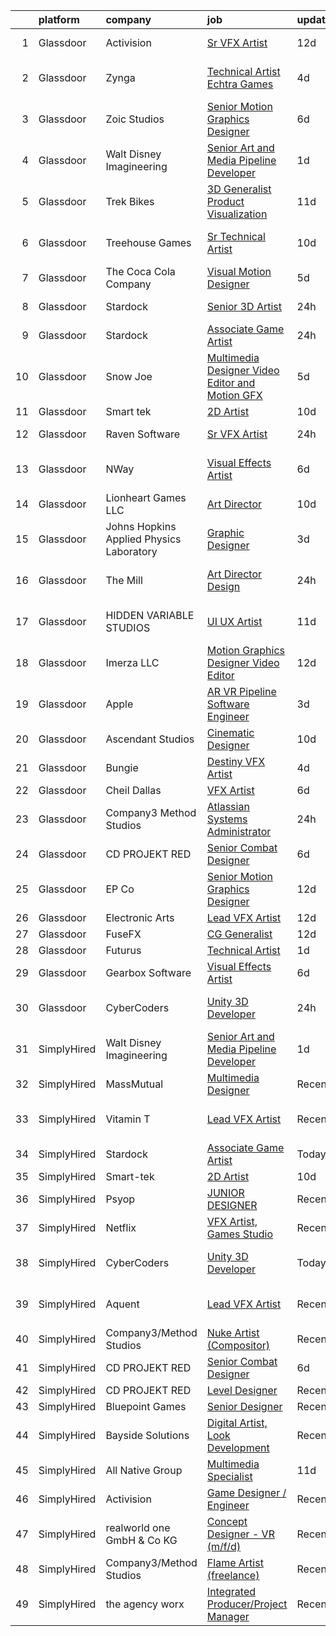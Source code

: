

|    | platform    | company                                  | job                                                                                                                                                                                                                                                                                                                                                                                                                                                                                                                                                                                                                                                                                                                                                                                                                                                                                                                                                                                                                                                                                                                                                                                                                                                                                                                                                                       | update_time   | location               |
|---:|:------------|:-----------------------------------------|:--------------------------------------------------------------------------------------------------------------------------------------------------------------------------------------------------------------------------------------------------------------------------------------------------------------------------------------------------------------------------------------------------------------------------------------------------------------------------------------------------------------------------------------------------------------------------------------------------------------------------------------------------------------------------------------------------------------------------------------------------------------------------------------------------------------------------------------------------------------------------------------------------------------------------------------------------------------------------------------------------------------------------------------------------------------------------------------------------------------------------------------------------------------------------------------------------------------------------------------------------------------------------------------------------------------------------------------------------------------------------|:--------------|:-----------------------|
|  1 | Glassdoor   | Activision                               | [Sr  VFX Artist](https://www.glassdoor.com/partner/jobListing.htm?pos=125&ao=1136043&s=58&guid=000001813cf5f54ab4a5e7c6ef51c625&src=GD_JOB_AD&t=SR&vt=w&cs=1_1501c2bb&cb=1654585161402&jobListingId=1007893172419&jrtk=3-0-1g4ufbtc6r0nc801-1g4ufbtcli6hk800-4b9e7f22fd4d421e-)                                                                                                                                                                                                                                                                                                                                                                                                                                                                                                                                                                                                                                                                                                                                                                                                                                                                                                                                                                                                                                                                                           | 12d           | Middleton, WI          |
|  2 | Glassdoor   | Zynga                                    | [Technical Artist   Echtra Games](https://www.glassdoor.com/partner/jobListing.htm?pos=121&ao=1136043&s=58&guid=000001813cf5f54ab4a5e7c6ef51c625&src=GD_JOB_AD&t=SR&vt=w&cs=1_3a19075c&cb=1654585161400&jobListingId=1007913992622&jrtk=3-0-1g4ufbtc6r0nc801-1g4ufbtcli6hk800-b359a468225a3754-)                                                                                                                                                                                                                                                                                                                                                                                                                                                                                                                                                                                                                                                                                                                                                                                                                                                                                                                                                                                                                                                                          | 4d            | San Francisco, CA      |
|  3 | Glassdoor   | Zoic Studios                             | [Senior Motion Graphics Designer](https://www.glassdoor.com/partner/jobListing.htm?pos=123&ao=1136043&s=58&guid=000001813cf5f54ab4a5e7c6ef51c625&src=GD_JOB_AD&t=SR&vt=w&ea=1&cs=1_bee984bf&cb=1654585161401&jobListingId=1007907693991&jrtk=3-0-1g4ufbtc6r0nc801-1g4ufbtcli6hk800-b39aac3e85ed8310-)                                                                                                                                                                                                                                                                                                                                                                                                                                                                                                                                                                                                                                                                                                                                                                                                                                                                                                                                                                                                                                                                     | 6d            | Remote                 |
|  4 | Glassdoor   | Walt Disney Imagineering                 | [Senior Art and Media Pipeline Developer](https://www.glassdoor.com/partner/jobListing.htm?pos=102&ao=1110586&s=58&guid=000001813cf5f54ab4a5e7c6ef51c625&src=GD_JOB_AD&t=SR&vt=w&cs=1_6839ee3c&cb=1654585161375&jobListingId=1007919204599&cpc=F4EED0218A761C36&jrtk=3-0-1g4ufbtc6r0nc801-1g4ufbtcli6hk800-43a68c4d57935375--6NYlbfkN0DAFTyt7pbDCC2JPO79CSdi1dIb81yjczP5qsKcZIxgiRd1qisRd4re16D_VG3-wzWgmoe7oQDeeDjkbo1HEirxRu_0Xei8cX_FkMaHLeRF-oXpxkqEt5wQwt-f6ghvF0CJaNZXHoEWY86T3tsqYCeSwBc3iY4kD2JR-CJjg_ldtCfV-hrVrafnaRaaozA81E5vc6nx0ZV6eNXTzc_BzAUITRcPCPKm9eqCMnpI96Ec2lXzctnm5UxJu_SLlhr8vsY9goFxFD8UnjeDnZFeZ8kXK_YC8_WNRBGIhw3BfMoErVy7JKvsRsiAgVFI6keUoUet9ViDvPeoFNfS9JaqAlg1t5OPzhGvQ2rQrpnmFDuW5GJbQcu6nIsgurURGW7tkYzV703iz-zQdzJyn26_cCHVsEZvd0ej7gOc83Dh5HiqkOG3QIGtFJ0f2pQRKOP2ZPk%3D)                                                                                                                                                                                                                                                                                                                                                                                                                                                                                                                                                               | 1d            | Lloyd, FL              |
|  5 | Glassdoor   | Trek Bikes                               | [3D Generalist  Product Visualization](https://www.glassdoor.com/partner/jobListing.htm?pos=130&ao=1136043&s=58&guid=000001813cf5f54ab4a5e7c6ef51c625&src=GD_JOB_AD&t=SR&vt=w&cs=1_5ac62b2d&cb=1654585161402&jobListingId=1007896531100&jrtk=3-0-1g4ufbtc6r0nc801-1g4ufbtcli6hk800-de7b3e06efde378f-)                                                                                                                                                                                                                                                                                                                                                                                                                                                                                                                                                                                                                                                                                                                                                                                                                                                                                                                                                                                                                                                                     | 11d           | Waterloo, WI           |
|  6 | Glassdoor   | Treehouse Games                          | [Sr  Technical Artist](https://www.glassdoor.com/partner/jobListing.htm?pos=126&ao=1136043&s=58&guid=000001813cf5f54ab4a5e7c6ef51c625&src=GD_JOB_AD&t=SR&vt=w&ea=1&cs=1_b145f9fe&cb=1654585161402&jobListingId=1007899008901&jrtk=3-0-1g4ufbtc6r0nc801-1g4ufbtcli6hk800-c43242e331e0e664-)                                                                                                                                                                                                                                                                                                                                                                                                                                                                                                                                                                                                                                                                                                                                                                                                                                                                                                                                                                                                                                                                                | 10d           | Los Angeles, CA        |
|  7 | Glassdoor   | The Coca Cola Company                    | [Visual Motion Designer](https://www.glassdoor.com/partner/jobListing.htm?pos=107&ao=1136043&s=58&guid=000001813cf5f54ab4a5e7c6ef51c625&src=GD_JOB_AD&t=SR&vt=w&cs=1_79bebd1f&cb=1654585161376&jobListingId=1007909030703&jrtk=3-0-1g4ufbtc6r0nc801-1g4ufbtcli6hk800-6249d2c6d5ddb89c-)                                                                                                                                                                                                                                                                                                                                                                                                                                                                                                                                                                                                                                                                                                                                                                                                                                                                                                                                                                                                                                                                                   | 5d            | Atlanta, GA            |
|  8 | Glassdoor   | Stardock                                 | [Senior 3D Artist](https://www.glassdoor.com/partner/jobListing.htm?pos=119&ao=1136043&s=58&guid=000001813cf5f54ab4a5e7c6ef51c625&src=GD_JOB_AD&t=SR&vt=w&ea=1&cs=1_35ab84f7&cb=1654585161400&jobListingId=1007922211429&jrtk=3-0-1g4ufbtc6r0nc801-1g4ufbtcli6hk800-64136ada0d69eb5f-)                                                                                                                                                                                                                                                                                                                                                                                                                                                                                                                                                                                                                                                                                                                                                                                                                                                                                                                                                                                                                                                                                    | 24h           | Plymouth, MI           |
|  9 | Glassdoor   | Stardock                                 | [Associate Game Artist](https://www.glassdoor.com/partner/jobListing.htm?pos=105&ao=1136043&s=58&guid=000001813cf5f54ab4a5e7c6ef51c625&src=GD_JOB_AD&t=SR&vt=w&ea=1&cs=1_d30be7a6&cb=1654585161376&jobListingId=1007922211857&jrtk=3-0-1g4ufbtc6r0nc801-1g4ufbtcli6hk800-21858a99e1df3e9a-)                                                                                                                                                                                                                                                                                                                                                                                                                                                                                                                                                                                                                                                                                                                                                                                                                                                                                                                                                                                                                                                                               | 24h           | Plymouth, MI           |
| 10 | Glassdoor   | Snow Joe                                 | [Multimedia Designer   Video Editor and Motion GFX](https://www.glassdoor.com/partner/jobListing.htm?pos=114&ao=1136043&s=58&guid=000001813cf5f54ab4a5e7c6ef51c625&src=GD_JOB_AD&t=SR&vt=w&cs=1_8d2bdb4e&cb=1654585161378&jobListingId=1007910100343&jrtk=3-0-1g4ufbtc6r0nc801-1g4ufbtcli6hk800-208a6b042dfd2601-)                                                                                                                                                                                                                                                                                                                                                                                                                                                                                                                                                                                                                                                                                                                                                                                                                                                                                                                                                                                                                                                        | 5d            | Hoboken, NJ            |
| 11 | Glassdoor   | Smart tek                                | [2D Artist](https://www.glassdoor.com/partner/jobListing.htm?pos=101&ao=1110586&s=58&guid=000001813cf5f54ab4a5e7c6ef51c625&src=GD_JOB_AD&t=SR&vt=w&ea=1&cs=1_2de15908&cb=1654585161375&jobListingId=1007898657002&cpc=149B3D5996025BBA&jrtk=3-0-1g4ufbtc6r0nc801-1g4ufbtcli6hk800-a91642d6d0390945--6NYlbfkN0DP7N_JgDagYY8-Mk0WwzF0Q0gIEsWRfzc2JbQn8QKLxI5WINWVnLWau4r_adrYk_1iygLoHHR6EgNpyowVhjv6oYJWAZTJUj6LVP3HI4YNWLK-mr7phe6wQrl4TArT3Y9kGPKnB7ZbBipykzRT0U-bkqcixq2soOXMeIQY18aPNNk_tc_H3KXqRv6OwkQ3UvpvM9IsTXxx4qMvO3NX1Afuhm06FNwv6xAlBSHj0adMLXZ4evZDHUgbJg24EQNBxzzMLG6PAhx-QQQ8ogzKw-79zr3qgct6qwDZOTG64dZlX210QsUIVRqAj5XtM9RdGZ71K8ziCxJiCXmt5w0lP0q-Sv6w6st9UAjuiGzmWedxP-WcqhJoZNqafJJBtK-q0r801OqLLjjrOWaDyUnpwUA5a0KSMvVTDlXFKXSRxqfK5eJWXXtGkWRZLkbDh98NBC4BNVjpg4_Jld0aJHjcG3qyvNQ5r75XZCWT6CiP9XpUcdHwdbMjn91Ob8a5orYzKFs%3D)                                                                                                                                                                                                                                                                                                                                                                                                                                                                                                                        | 10d           | Duluth, GA             |
| 12 | Glassdoor   | Raven Software                           | [Sr  VFX Artist](https://www.glassdoor.com/partner/jobListing.htm?pos=117&ao=1136043&s=58&guid=000001813cf5f54ab4a5e7c6ef51c625&src=GD_JOB_AD&t=SR&vt=w&cs=1_65bcaba2&cb=1654585161378&jobListingId=1007920665473&jrtk=3-0-1g4ufbtc6r0nc801-1g4ufbtcli6hk800-92e6bd4ed17fcfc5-)                                                                                                                                                                                                                                                                                                                                                                                                                                                                                                                                                                                                                                                                                                                                                                                                                                                                                                                                                                                                                                                                                           | 24h           | Middleton, WI          |
| 13 | Glassdoor   | NWay                                     | [Visual Effects Artist](https://www.glassdoor.com/partner/jobListing.htm?pos=120&ao=1136043&s=58&guid=000001813cf5f54ab4a5e7c6ef51c625&src=GD_JOB_AD&t=SR&vt=w&ea=1&cs=1_098675c3&cb=1654585161400&jobListingId=1007906403680&jrtk=3-0-1g4ufbtc6r0nc801-1g4ufbtcli6hk800-1d6072695215c2d0-)                                                                                                                                                                                                                                                                                                                                                                                                                                                                                                                                                                                                                                                                                                                                                                                                                                                                                                                                                                                                                                                                               | 6d            | San Francisco, CA      |
| 14 | Glassdoor   | Lionheart Games  LLC                     | [Art Director](https://www.glassdoor.com/partner/jobListing.htm?pos=111&ao=1136043&s=58&guid=000001813cf5f54ab4a5e7c6ef51c625&src=GD_JOB_AD&t=SR&vt=w&ea=1&cs=1_9d42fe92&cb=1654585161376&jobListingId=1007898771827&jrtk=3-0-1g4ufbtc6r0nc801-1g4ufbtcli6hk800-6c910f6bfc2ed1a1-)                                                                                                                                                                                                                                                                                                                                                                                                                                                                                                                                                                                                                                                                                                                                                                                                                                                                                                                                                                                                                                                                                        | 10d           | Atlanta, GA            |
| 15 | Glassdoor   | Johns Hopkins Applied Physics Laboratory | [Graphic Designer](https://www.glassdoor.com/partner/jobListing.htm?pos=112&ao=1136043&s=58&guid=000001813cf5f54ab4a5e7c6ef51c625&src=GD_JOB_AD&t=SR&vt=w&cs=1_aa563786&cb=1654585161376&jobListingId=1007915450048&jrtk=3-0-1g4ufbtc6r0nc801-1g4ufbtcli6hk800-21f09bc4b8f9cace-)                                                                                                                                                                                                                                                                                                                                                                                                                                                                                                                                                                                                                                                                                                                                                                                                                                                                                                                                                                                                                                                                                         | 3d            | Laurel, MD             |
| 16 | Glassdoor   | The Mill                                 | [Art Director  Design](https://www.glassdoor.com/partner/jobListing.htm?pos=124&ao=1136043&s=58&guid=000001813cf5f54ab4a5e7c6ef51c625&src=GD_JOB_AD&t=SR&vt=w&ea=1&cs=1_b0fb7b1f&cb=1654585161402&jobListingId=1007921487800&jrtk=3-0-1g4ufbtc6r0nc801-1g4ufbtcli6hk800-34d87add418ac0b1-)                                                                                                                                                                                                                                                                                                                                                                                                                                                                                                                                                                                                                                                                                                                                                                                                                                                                                                                                                                                                                                                                                | 24h           | Los Angeles, CA        |
| 17 | Glassdoor   | HIDDEN VARIABLE STUDIOS                  | [UI UX Artist](https://www.glassdoor.com/partner/jobListing.htm?pos=109&ao=1136043&s=58&guid=000001813cf5f54ab4a5e7c6ef51c625&src=GD_JOB_AD&t=SR&vt=w&cs=1_a9820223&cb=1654585161376&jobListingId=1007894264031&jrtk=3-0-1g4ufbtc6r0nc801-1g4ufbtcli6hk800-4c6759a2252c06b2-)                                                                                                                                                                                                                                                                                                                                                                                                                                                                                                                                                                                                                                                                                                                                                                                                                                                                                                                                                                                                                                                                                             | 11d           | Los Angeles, CA        |
| 18 | Glassdoor   | Imerza  LLC                              | [Motion Graphics Designer Video Editor](https://www.glassdoor.com/partner/jobListing.htm?pos=113&ao=1136043&s=58&guid=000001813cf5f54ab4a5e7c6ef51c625&src=GD_JOB_AD&t=SR&vt=w&ea=1&cs=1_0b4da3aa&cb=1654585161378&jobListingId=1007892012512&jrtk=3-0-1g4ufbtc6r0nc801-1g4ufbtcli6hk800-6aa9e19ea3a2c4c8-)                                                                                                                                                                                                                                                                                                                                                                                                                                                                                                                                                                                                                                                                                                                                                                                                                                                                                                                                                                                                                                                               | 12d           | Sarasota, FL           |
| 19 | Glassdoor   | Apple                                    | [AR VR Pipeline Software Engineer](https://www.glassdoor.com/partner/jobListing.htm?pos=103&ao=1110586&s=58&guid=000001813cf5f54ab4a5e7c6ef51c625&src=GD_JOB_AD&t=SR&vt=w&cs=1_86fa75bc&cb=1654585161375&jobListingId=1007917013783&cpc=AC285F3A3ECA6BB0&jrtk=3-0-1g4ufbtc6r0nc801-1g4ufbtcli6hk800-668527bcb6ce5a2c--6NYlbfkN0BvKrLyj5gPmtZO9T8euul8TCxuuKNOtzRJOomxnwSEodTz2Bc-sPZl1dBMH13w-jPgyhYajQM8u_nC_B5sv23nKcPhh5W88M1GeMAxVFr3GX4RX0xKHz5V3IJwZBKnvRXr2vy4bi9JwdTdGKenm60aTxB_Oi1N9oV6MtGqo-rrmfGMR1DOUsiuhLXYJNqr_omupK6Kyp50pVJN3dFzAW0CN2FHn5SvT4ynz3gKOHtTdAjOegg7xnHRrm2piZR3-NkM8J7q8b8flropumDw2ThzBIOneZp0f0u6CQRMbli2Yj1g30G-NLJSXaxs5HsjnFVVVyec2rgUKivlnqeXqw2bXGvyeFuoz6m0ozGOflp3WjxJdTuYbG_yyKvLMhbIjcIWj9OYNPf39wn1Rf1a41wUB2XlBrkxW3QYJNyhl203ik-NwVQk78LqqBqvKHZ0IPhDL9QwK8_feb1-784V8XfEtp1EjCj_X9rY0CNnNgAwI6BxzwEDnq-DGnAKnjzQzfd_szMwAx11bomLhLHdD4R7mQnnpWn5q-noY1uA4FjNwSB31XkABJ8ucTl035iiKRWK8pcYAsn8RMu_hn4-PfoWbPMIg8k3YWVSAYU63_l7KppzGKKyQKAdIs2HKXoB3HJzfIzKfPGTKjblDhWya3dAQIXzsFHNpVcPn2YTVSCUpRX_xMmiGULiOTqkltC78fpoLdEVzVsjQzbMeuHdqABMEpfZthRSZR-CtxC78la6gwe_vGMNNo8Hh-nJVXQiMIwnhX4saBcOtTdqb5XKxrnan9ef8lMrCt5EWCpWdN4AlAOEXbt8ts6lm8STsSxnRFigWc2sJP3WuYsJ5yHj1Wg6kFI795KrHiD5IGcVjZFqbDIruL7ELENTAhPcdGAYSBkZNkIrbBWmBhqmLDtSy7_fzmAtV_gqSu-1dzbOneZ_yPU7JQ305WF4HVeZmOjyX2HPYqApt4mTwdfn-AI-ltIH)                    | 3d            | Seattle, WA            |
| 20 | Glassdoor   | Ascendant Studios                        | [Cinematic Designer](https://www.glassdoor.com/partner/jobListing.htm?pos=108&ao=1136043&s=58&guid=000001813cf5f54ab4a5e7c6ef51c625&src=GD_JOB_AD&t=SR&vt=w&ea=1&cs=1_7f9a8553&cb=1654585161376&jobListingId=1007899698469&jrtk=3-0-1g4ufbtc6r0nc801-1g4ufbtcli6hk800-75b6fd2f5f8c3296-)                                                                                                                                                                                                                                                                                                                                                                                                                                                                                                                                                                                                                                                                                                                                                                                                                                                                                                                                                                                                                                                                                  | 10d           | San Rafael, CA         |
| 21 | Glassdoor   | Bungie                                   | [Destiny VFX Artist](https://www.glassdoor.com/partner/jobListing.htm?pos=116&ao=1136043&s=58&guid=000001813cf5f54ab4a5e7c6ef51c625&src=GD_JOB_AD&t=SR&vt=w&ea=1&cs=1_5053e17e&cb=1654585161378&jobListingId=1007914521091&jrtk=3-0-1g4ufbtc6r0nc801-1g4ufbtcli6hk800-f2354eda0b008c11-)                                                                                                                                                                                                                                                                                                                                                                                                                                                                                                                                                                                                                                                                                                                                                                                                                                                                                                                                                                                                                                                                                  | 4d            | Bellevue, WA           |
| 22 | Glassdoor   | Cheil Dallas                             | [VFX Artist](https://www.glassdoor.com/partner/jobListing.htm?pos=115&ao=1136043&s=58&guid=000001813cf5f54ab4a5e7c6ef51c625&src=GD_JOB_AD&t=SR&vt=w&ea=1&cs=1_ed8b4cad&cb=1654585161378&jobListingId=1007905103023&jrtk=3-0-1g4ufbtc6r0nc801-1g4ufbtcli6hk800-722744735316398a-)                                                                                                                                                                                                                                                                                                                                                                                                                                                                                                                                                                                                                                                                                                                                                                                                                                                                                                                                                                                                                                                                                          | 6d            | Plano, TX              |
| 23 | Glassdoor   | Company3 Method Studios                  | [Atlassian Systems Administrator](https://www.glassdoor.com/partner/jobListing.htm?pos=118&ao=1136043&s=58&guid=000001813cf5f54ab4a5e7c6ef51c625&src=GD_JOB_AD&t=SR&vt=w&ea=1&cs=1_8219b255&cb=1654585161399&jobListingId=1007921079792&jrtk=3-0-1g4ufbtc6r0nc801-1g4ufbtcli6hk800-f34a9d833c126bd5-)                                                                                                                                                                                                                                                                                                                                                                                                                                                                                                                                                                                                                                                                                                                                                                                                                                                                                                                                                                                                                                                                     | 24h           | Remote                 |
| 24 | Glassdoor   | CD PROJEKT RED                           | [Senior Combat Designer](https://www.glassdoor.com/partner/jobListing.htm?pos=106&ao=1136043&s=58&guid=000001813cf5f54ab4a5e7c6ef51c625&src=GD_JOB_AD&t=SR&vt=w&ea=1&cs=1_b4ab7f65&cb=1654585161376&jobListingId=1007907673245&jrtk=3-0-1g4ufbtc6r0nc801-1g4ufbtcli6hk800-f0e81066aaac5e79-)                                                                                                                                                                                                                                                                                                                                                                                                                                                                                                                                                                                                                                                                                                                                                                                                                                                                                                                                                                                                                                                                              | 6d            | Boston, MA             |
| 25 | Glassdoor   | EP   Co                                  | [Senior Motion Graphics Designer](https://www.glassdoor.com/partner/jobListing.htm?pos=128&ao=1136043&s=58&guid=000001813cf5f54ab4a5e7c6ef51c625&src=GD_JOB_AD&t=SR&vt=w&cs=1_1e27803c&cb=1654585161402&jobListingId=1007892633503&jrtk=3-0-1g4ufbtc6r0nc801-1g4ufbtcli6hk800-bf2582710f668a99-)                                                                                                                                                                                                                                                                                                                                                                                                                                                                                                                                                                                                                                                                                                                                                                                                                                                                                                                                                                                                                                                                          | 12d           | Greenville, SC         |
| 26 | Glassdoor   | Electronic Arts                          | [Lead VFX Artist](https://www.glassdoor.com/partner/jobListing.htm?pos=127&ao=1136043&s=58&guid=000001813cf5f54ab4a5e7c6ef51c625&src=GD_JOB_AD&t=SR&vt=w&cs=1_4e0a0ebc&cb=1654585161402&jobListingId=1007893634681&jrtk=3-0-1g4ufbtc6r0nc801-1g4ufbtcli6hk800-3a8b9d5b68e1e55e-)                                                                                                                                                                                                                                                                                                                                                                                                                                                                                                                                                                                                                                                                                                                                                                                                                                                                                                                                                                                                                                                                                          | 12d           | Seattle, WA            |
| 27 | Glassdoor   | FuseFX                                   | [CG Generalist](https://www.glassdoor.com/partner/jobListing.htm?pos=110&ao=1136043&s=58&guid=000001813cf5f54ab4a5e7c6ef51c625&src=GD_JOB_AD&t=SR&vt=w&cs=1_4f339c1a&cb=1654585161376&jobListingId=1007893407949&jrtk=3-0-1g4ufbtc6r0nc801-1g4ufbtcli6hk800-b63f6f690776ec50-)                                                                                                                                                                                                                                                                                                                                                                                                                                                                                                                                                                                                                                                                                                                                                                                                                                                                                                                                                                                                                                                                                            | 12d           | Atlanta, GA            |
| 28 | Glassdoor   | Futurus                                  | [Technical Artist](https://www.glassdoor.com/partner/jobListing.htm?pos=129&ao=1136043&s=58&guid=000001813cf5f54ab4a5e7c6ef51c625&src=GD_JOB_AD&t=SR&vt=w&cs=1_3a52e4dc&cb=1654585161402&jobListingId=1007919964346&jrtk=3-0-1g4ufbtc6r0nc801-1g4ufbtcli6hk800-212f0c6d063a93c8-)                                                                                                                                                                                                                                                                                                                                                                                                                                                                                                                                                                                                                                                                                                                                                                                                                                                                                                                                                                                                                                                                                         | 1d            | Atlanta, GA            |
| 29 | Glassdoor   | Gearbox Software                         | [Visual Effects Artist](https://www.glassdoor.com/partner/jobListing.htm?pos=122&ao=1136043&s=58&guid=000001813cf5f54ab4a5e7c6ef51c625&src=GD_JOB_AD&t=SR&vt=w&ea=1&cs=1_af803269&cb=1654585161401&jobListingId=1007907452012&jrtk=3-0-1g4ufbtc6r0nc801-1g4ufbtcli6hk800-645c44b0e4603573-)                                                                                                                                                                                                                                                                                                                                                                                                                                                                                                                                                                                                                                                                                                                                                                                                                                                                                                                                                                                                                                                                               | 6d            | Frisco, TX             |
| 30 | Glassdoor   | CyberCoders                              | [Unity 3D Developer](https://www.glassdoor.com/partner/jobListing.htm?pos=104&ao=1110586&s=58&guid=000001813cf5f54ab4a5e7c6ef51c625&src=GD_JOB_AD&t=SR&vt=w&ea=1&cs=1_f272beef&cb=1654585161376&jobListingId=1007921376127&cpc=AC285F3A3ECA6BB0&jrtk=3-0-1g4ufbtc6r0nc801-1g4ufbtcli6hk800-e489e7b13910dac4--6NYlbfkN0CpFJQzrgRR8WqXWK1qKKEqALWJw739KlKqr2H-MSI4eoBlI4EFrmor2FYZMP3muM2VgUn4O0eHQRhGXCBzvqR1uHpPGUlZZ1-l5SfFdhWs7v3gbawZLmbfHtcZOypwnqWnufPbvo1Gj-g5ARsM4PPO_gWTvYtcMm-gmegoCFeWrBQqIuTFCvMSpzzsnYjA5xNIvqCYLTTJyJSAZOLupjxojTtVwCGkdgAmFN6uZcm82nL5zuEYDqZvM35-m6glS8e_HWB4JSvBeaq7io7jh4Q78bQAI1P6S5RBfKyGyT8ODJIVPcni1OwFXCQGac6WUuSd-NQvnj5xFQVelAI-AEPAfK9fOSIL6QD6dnq8at_BTRBCbFEILHrde6TdraDsvbUwqP2P7U-t3JkosYsg_bcHW9cMhB9C4IQdoMcQig_k4zyiUS0ERl2MS411BL4WOiFb-49aIUwgnNKvxvYwUxRXMky0ppg9OLz63pzD0uFr3Ykagyw_nv_Yu1d3cdpid3NdRHdbT75eE1d2oFZYGA9cIYh9i5U6XgUh0UaYGBy1e-EOeMxcqvMSC_N6VD6jSovxBqEb5Uz7pgnCl4Bc33A0aIEKQ-tkEBCJ_5-4i1CPaWARXe5r3GumRDL57kqVuYgOzJlv20LpWdKAwq9VdxON99MeL_mbbEy_hsVMpPlM9TBgIwaL5D8tfNOyp4ejDcLGbqc7cByllUg4HnHag-SUYnZl3nFPmFYYTZKp92BBEbwAMxMNIVzNSjAKVhqfsaX1jEEGCtzZHNv9r88oEGbFVTunmW96wIeeVbLoKh8JYjEzzAGkSSorDUf87C6iINSnAOeRDQ_csywNQfVIEZoaLudIJTY9mHiKQUdwlmOdOtMiu0vNIVutwrRPQpA_b3widylE-J6xAae0MzKPHMX9JPGJVjhrv4Z2Kc--RhlGXTWHpr5w_CmWoedW4xO7npqnrRhMuvN40UHALtv9-rCSIGVhdR_vMomGfsCcRwQ4gA%3D%3D) | 24h           | Los Angeles, CA        |
| 31 | SimplyHired | Walt Disney Imagineering                 | [Senior Art and Media Pipeline Developer](https://www.simplyhired.com/job/6gMQJ_swbAfgxaJTAUK1uUAc-fpMrYjcUrAY_o7EvYhCu12Kyo0YNg?q=vfx+designer)                                                                                                                                                                                                                                                                                                                                                                                                                                                                                                                                                                                                                                                                                                                                                                                                                                                                                                                                                                                                                                                                                                                                                                                                                          | 1d            | Midway, FL             |
| 32 | SimplyHired | MassMutual                               | [Multimedia Designer](https://www.simplyhired.com/job/CcrU9vrSkGHbpIUYgeeXblyTDRVIr4YTMiVQ_qAhle0d3zCaETwMXg?q=vfx+designer)                                                                                                                                                                                                                                                                                                                                                                                                                                                                                                                                                                                                                                                                                                                                                                                                                                                                                                                                                                                                                                                                                                                                                                                                                                              | Recently      | Springfield, MA        |
| 33 | SimplyHired | Vitamin T                                | [Lead VFX Artist](https://www.simplyhired.com/job/ftsXkTp0wzSFhsyYtMgkslB_50lFl9GuGoa77lrR0gb9kKrA70dpSA?q=vfx+designer)                                                                                                                                                                                                                                                                                                                                                                                                                                                                                                                                                                                                                                                                                                                                                                                                                                                                                                                                                                                                                                                                                                                                                                                                                                                  | Recently      | San Francisco, CA      |
| 34 | SimplyHired | Stardock                                 | [Associate Game Artist](https://www.simplyhired.com/job/LELCaOAydBqa1RBtPNwjFfv7QygAr3IrFYpD0idEFwZyPR6sMDSWwQ?q=vfx+designer)                                                                                                                                                                                                                                                                                                                                                                                                                                                                                                                                                                                                                                                                                                                                                                                                                                                                                                                                                                                                                                                                                                                                                                                                                                            | Today         | Plymouth, MI           |
| 35 | SimplyHired | Smart-tek                                | [2D Artist](https://www.simplyhired.com/job/FCrKEoPFZXc7byy_W9sf8bLqIR3RW6cGf8-M4aXZnlV28OY9UeoIxg?q=vfx+designer)                                                                                                                                                                                                                                                                                                                                                                                                                                                                                                                                                                                                                                                                                                                                                                                                                                                                                                                                                                                                                                                                                                                                                                                                                                                        | 10d           | Duluth, GA             |
| 36 | SimplyHired | Psyop                                    | [JUNIOR DESIGNER](https://www.simplyhired.com/job/zSJ2o2OxFVF9AqKa__B93UhQBlvvf_irwOF_5c0XrRg_GvznVO0-KQ?q=vfx+designer)                                                                                                                                                                                                                                                                                                                                                                                                                                                                                                                                                                                                                                                                                                                                                                                                                                                                                                                                                                                                                                                                                                                                                                                                                                                  | Recently      | New York, NY           |
| 37 | SimplyHired | Netflix                                  | [VFX Artist, Games Studio](https://www.simplyhired.com/job/yZzaIP6yHguF-mhsPAMWt5U0Wg9-ObCmh59cr13zFSViAE3-VUXpSA?q=vfx+designer)                                                                                                                                                                                                                                                                                                                                                                                                                                                                                                                                                                                                                                                                                                                                                                                                                                                                                                                                                                                                                                                                                                                                                                                                                                         | Recently      | Remote                 |
| 38 | SimplyHired | CyberCoders                              | [Unity 3D Developer](https://www.simplyhired.com/job/n1UBXFgjiD-jFVaDsHiNY49RblF1xJGCkVkOyhXa3E1bSW_Pp-btkw?q=vfx+designer)                                                                                                                                                                                                                                                                                                                                                                                                                                                                                                                                                                                                                                                                                                                                                                                                                                                                                                                                                                                                                                                                                                                                                                                                                                               | Today         | Los Angeles, CA        |
| 39 | SimplyHired | Aquent                                   | [Lead VFX Artist](https://www.simplyhired.com/job/z3eFdHTXdqmZsD1mjGYVCSE-d6cjpVtT95D3YvZAkWFtx7Dg_IZpxw?q=vfx+designer)                                                                                                                                                                                                                                                                                                                                                                                                                                                                                                                                                                                                                                                                                                                                                                                                                                                                                                                                                                                                                                                                                                                                                                                                                                                  | Recently      | San Francisco, CA      |
| 40 | SimplyHired | Company3/Method Studios                  | [Nuke Artist (Compositor)](https://www.simplyhired.com/job/_jPA1XCOmjo5NJOwYv4OZTiUzc5W7r2fWQPvUi63XBzGzq3JrMm0Fw?q=vfx+designer)                                                                                                                                                                                                                                                                                                                                                                                                                                                                                                                                                                                                                                                                                                                                                                                                                                                                                                                                                                                                                                                                                                                                                                                                                                         | Recently      | New York, NY           |
| 41 | SimplyHired | CD PROJEKT RED                           | [Senior Combat Designer](https://www.simplyhired.com/job/MXzvXgxoZNypeqHXVJzRdRAnRSsUE9ZiDXFk3R59HXm8DTfkQRskWQ?q=vfx+designer)                                                                                                                                                                                                                                                                                                                                                                                                                                                                                                                                                                                                                                                                                                                                                                                                                                                                                                                                                                                                                                                                                                                                                                                                                                           | 6d            | Boston, MA             |
| 42 | SimplyHired | CD PROJEKT RED                           | [Level Designer](https://www.simplyhired.com/job/CmzPF2m9J_gV0nCLy7zW4LfA6hUxtfLJ5jgxnwfdS909_5kRiqbxmw?q=vfx+designer)                                                                                                                                                                                                                                                                                                                                                                                                                                                                                                                                                                                                                                                                                                                                                                                                                                                                                                                                                                                                                                                                                                                                                                                                                                                   | Recently      | Boston, MA             |
| 43 | SimplyHired | Bluepoint Games                          | [Senior Designer](https://www.simplyhired.com/job/9eRdtg9ksSZK8slAYEo4EMrlj5OXAWuh0xuE6H3uwY2hxBV9RtOwOQ?q=vfx+designer)                                                                                                                                                                                                                                                                                                                                                                                                                                                                                                                                                                                                                                                                                                                                                                                                                                                                                                                                                                                                                                                                                                                                                                                                                                                  | Recently      | Austin, TX             |
| 44 | SimplyHired | Bayside Solutions                        | [Digital Artist, Look Development](https://www.simplyhired.com/job/Fm-2iIcyJnLeL0aRhsyXEoCxsEyHUONfo-5aMXUWCJPIHrC9ajIwwA?q=vfx+designer)                                                                                                                                                                                                                                                                                                                                                                                                                                                                                                                                                                                                                                                                                                                                                                                                                                                                                                                                                                                                                                                                                                                                                                                                                                 | Recently      | Sunnyvale, CA          |
| 45 | SimplyHired | All Native Group                         | [Multimedia Specialist](https://www.simplyhired.com/job/JGZiImbR-qNcwKe_5n8x2z613nkKyx8CCZOdh_5a9jGskXmYM49vVA?q=vfx+designer)                                                                                                                                                                                                                                                                                                                                                                                                                                                                                                                                                                                                                                                                                                                                                                                                                                                                                                                                                                                                                                                                                                                                                                                                                                            | 11d           | Blackstone, VA         |
| 46 | SimplyHired | Activision                               | [Game Designer / Engineer](https://www.simplyhired.com/job/mvyJVImSNkRNGU7RQRq9NK4bP0WyGwVdbqKTESj9aJHphHk9dScNEg?q=vfx+designer)                                                                                                                                                                                                                                                                                                                                                                                                                                                                                                                                                                                                                                                                                                                                                                                                                                                                                                                                                                                                                                                                                                                                                                                                                                         | Recently      | Austin, TX             |
| 47 | SimplyHired | realworld one GmbH & Co KG               | [Concept Designer - VR (m/f/d)](https://www.simplyhired.com/job/9M9B0HjzlxbnEWwSs63j38J2jv4QAGwRz17kgQnuQPJjtHPVVTunxA?q=vfx+designer)                                                                                                                                                                                                                                                                                                                                                                                                                                                                                                                                                                                                                                                                                                                                                                                                                                                                                                                                                                                                                                                                                                                                                                                                                                    | Recently      | Remote                 |
| 48 | SimplyHired | Company3/Method Studios                  | [Flame Artist (freelance)](https://www.simplyhired.com/job/1cJHzXeBdwAFYqQ0xBiQnRCFjiPWaSDXk5Z0IaaLfqb1uxGE_0eTBA?q=vfx+designer)                                                                                                                                                                                                                                                                                                                                                                                                                                                                                                                                                                                                                                                                                                                                                                                                                                                                                                                                                                                                                                                                                                                                                                                                                                         | Recently      | Remote                 |
| 49 | SimplyHired | the agency worx                          | [Integrated Producer/Project Manager](https://www.simplyhired.com/job/rVYdgbxCJSHZs5IgtW-7mt1CC9udnVwpTAZANyxJ709ZoeOn2cPOMg?q=vfx+designer)                                                                                                                                                                                                                                                                                                                                                                                                                                                                                                                                                                                                                                                                                                                                                                                                                                                                                                                                                                                                                                                                                                                                                                                                                              | Recently      | Township of Warren, NJ |